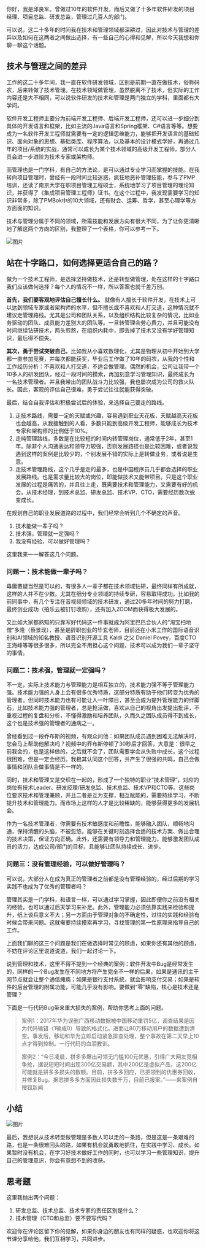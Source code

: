 你好，我是邱良军。曾做过10年的软件开发，而后又做了十多年软件研发的项目经理、项目总监、研发总监，管理过几百人的部门。

可以说，这二十多年的时间我在技术和管理领域都深耕过，因此对技术与管理的差异以及如何在这两者之间做出选择，有一些自己的心得和见解，所以今天我想和你聊一聊这个话题。

## 技术与管理之间的差异

工作的这二十多年间，我一直在软件研发领域，区别是前期一直在做技术，俗称码农，后来转做了技术管理。在技术领域做管理，虽然脱离不了技术，但实际的工作内容还是大不相同，可以说软件研发的技术和管理是两门独立的学科，里面都有大学问。

软件开发工程师主要分为前端开发工程师、后端开发工程师，还可以进一步细分到具体的开发语言和框架，比如主流的Java语言和Spring框架、C#语言等等。想要成为一名软件开发工程师就需要有一定的逻辑思维能力，能够把开发语言的基础知识、面向对象的思想、基础类库、程序算法，以及基本的设计模式学好，再通过几年的项目/系统的实战，通常可以成长为某个技术领域的高级开发工程师，部分人员会进一步进阶为技术专家或架构师。

而管理也是一门学科，有自己的方法论，是可以通过专业学习而掌握的技能。在我转向项目管理时，曾经有一段时间比较迷惑，疯狂地恶补管理技能，参与了PMP培训，还读了南京大学在职项目管理工程硕士，系统地学习了项目管理的理论知识，并获得了《集成项目管理工程师》证书。在这个过程中，我发现需要学习的知识非常多，除了PMBok中的10大领域，还有财会、运筹、哲学，甚至心理学等方方面面的知识。

技术与管理分属于不同的领域，所需技能和发展方向有很大不同，为了让你更清晰地了解这两个方向的区别，我整理了一个表格，你可以参考一下。

![图片](https://static001.geekbang.org/resource/image/25/3e/25b6207781e9ca237422cyy016b0403e.png?wh=1844x1134)

## 站在十字路口，如何选择更适合自己的路？

做为一个技术工程师，是选择坚持做技术，还是转型做管理，处在这样的十字路口我们应该做何选择？每个人的情况不一样，所以答案也就千差万别。

**首先，我们要客观地评估自己擅长什么。** 就像有人擅长于软件开发，在技术上可以达到领域专家或者架构师的水平，但不擅长或不喜欢和人打交道，这种情况就不建议走管理路线。尤其是公司和团队关系，以及组织结构比较复杂的情况，比如业务驱动的团队、成员能力差别大的团队等。一旦转管理会劳心费力，并且可能没有时间继续钻研技术，两头煎熬，在组织内耗中，即丢掉了技术又没有学好管理知识，最后得不偿失。

**其次，勇于尝试突破自己**，比如我从小喜欢数理化，尤其是物理从初中开始到大学都一直参加竞赛，并每次都能获奖，毕业后工作做了10年的码农，从我的个性和工作经历分析：不喜欢和人打交道，不适合做管理。偶然的机会，公司让我带一个10多人的研发团队，经过一段时间的摸索，再加刻意学习管理知识，最终成长为一名技术管理者。并且我带出的团队战斗力比较强，我也屡次成为公司的救火队长。因此，客观的评估自己很难，勇于尝试往往就能获得突破。

最后，结合自我评估和积极尝试后的体验，来选择自己要走的路线。

1. 走技术路线，需要一定的天赋或兴趣，容易遇到职业天花板，天赋越高天花板也会越高，从我接触到的人看，多数只能到高级开发工程师，能够成长为技术专家和架构师的比例低于10%。
2. 走纯管理路线，多数是在比较短的时间内转管理岗位，通常低于2年，甚至1年。除非个人沟通表达和领导力较强，否则发展路径也是比较困难，或者说我遇到这样的案例是比较少的，个别发展不错的实际上是转做业务，或者说是生意。
3. 走技术管理路线，这个几乎是走的最多，也是中国程序员几乎都会选择的职业发展路线。也是需求量比较大的岗位，即能做技术又能带项目。只是这个职业发展的过程是痛苦的，并且往上走，既需要技术和管理能力，又需要有好的机会。从技术经理，到技术总监、研发总监、技术VP、CTO，需要经历数次蜕变成长。

在规划自己的职业发展道路的过程中，我们经常会听到几个不确定的声音。

1. 技术能做一辈子吗？
2. 技术强，管理就一定强吗？
3. 我没有经验，可以做好管理吗？

这里我来一一解答这几个问题。

### **问题一：技术能做一辈子吗？**

毋庸置疑当然是可以的，有很多人一辈子都在技术领域钻研，最终同样有所成就，这样的人并不在少数。尤其在细分专业领域的持续专研，容易取得成功。比如我的前同事中，有几个专注在音视频领域的技术研发，通过20多年时间的努力打磨，最终创业成功（拍乐云被钉钉收购），还有加入ZOOM而获得极大发展的。

又比如大家都熟知的只靠写好代码这一件事就成为阿里巴巴合伙人的“淘宝扫地僧”多隆（蔡景现），甚至是辞职创业的毕玄老师，目前还在小米工作的国际语音识别和AI领域的知名教授、语音识别开源工具 Kaldi 之父 Daniel Povey，百度CTO王海峰等等很多很多，所以完全不用担心这个问题，技术可以成为我们一辈子坚守的事情。

### **问题二：技术强，管理就一定强吗？**

不一定，实际上技术能力与管理能力是相互独立的，技术能力强不等于管理能力强。技术能力强的人身上会有很多优秀特质，这部分特质有助于他们转变为优秀的管理者。但同时技术能力也有可能让人一叶障目，甚至会成为提升管理能力的绊脚石，比如技术能力强的管理者，总是抢活做，喜欢从自己的视角出发提出批评，不重视过程的复盘和分析，不懂得激励和培养团队，久而久之团队成员得不到成长，这个也是技术强的管理者的通病之一。

曾经看到过一段乔布斯的视频，有观众问他：如果团队成员遇到困难无法解决时，您会马上帮助他解决吗？视频中的乔布斯停顿了30秒后才回答，大意是：很早之前我会的，也是这样做的。之后就不会了，团队需要学会从失败中成长，这个过程很困难，但是一定会经历。我极其认同这个回答，并产生了很强的共鸣，自己会做事情和团队会做事情是不一样的。

同时，技术和管理又是交织在一起的，形成了一个独特的职业“技术管理”，对应的岗位有技术Leader、研发经理/研发总监、技术总监、技术VP和CTO等。这些岗位要求技术和管理兼顾，并且二者是互为支撑，相互赋能的，需要持续学习，不断提升技术和管理能力。而市场上这样的人才是比较稀缺的，能够获得更多的发展机会。

作为一名技术管理者，你需要有技术敏感度和前瞻性，能够融入团队，顺畅地沟通，保持清醒的头脑，不被忽悠，能够在关键时刻选择合适的技术方案、做出合理的技术决策，保证方向正确。此外，还需要有领导力和管理能力，能够激发团队成员的活力，达成公司/部门的目标，且能够让团队持续成长、进步。

### **问题三：没有管理经验，可以做好管理吗？**

可以说，大部分人在成为真正的管理者之前都是没有管理经验的，经过后期的学习实践不也成为了优秀的管理者吗？

管理其实是一门学科，和语言一样，可以通过学习掌握，因此即便你之前没有相关的经验，也可以通过后天学习来补足。此外，管理能力必须依靠实践来检验和提升，纸上谈兵意义不大；另一方面由于管理对象的不确定性，过往的实践和经验有时候会带来问题。这就需要持续摸索再学习，寻找管理的第一性原理来指导自己的工作。

上面我们聊的这三个问题是我们在做选择时常见的顾虑，如果你还有其他的顾虑，不妨在评论区里说道说道，我们一起讨论一下。

说到管理和技术，这里不得不提到一个经典的案例：软件开发中Bug是经常发生的，同样的一个Bug发生在不同地方将产生完全不一样的后果，如果是通讯的主干网节点就会让整个通信瘫痪；如果是银行支付系统，就会影响支付交易；如果是软件的后台管理的附属功能，可能几乎没有影响。要做到“零”缺陷，核心是技术还是管理？

下面是一行代码Bug带来重大损失的案例，帮助你思考上面的问题。

> 案例1：2017年华为误删广西移动数据被中国移动重罚5亿，调查结果是因为代码输错（1输成0）导致的格式化。进而让80万移动用户的数据遭到清空。事发后，移动和华为立即启动紧急排查处理，整个事故在第二天早上10点才得到控制。一行代码的血泪教训。
>
> 案例2：“今日凌晨，拼多多爆出可领无门槛100元优惠，引得广大网友竞相争抢，据说短短时间出现300亿交易额，其中200亿是虚拟产品，这200亿可能就是拼多多损失的数额。目前，拼多多回应，已把领到的优惠券回收，并修复Bug。据悉拼多多方面因此损失数千万，目前已报案。”——来案例自搜狐新闻

## 小结

![图片](https://static001.geekbang.org/resource/image/90/3b/9037fa7f3770de2c96a7d889394f3b3b.jpg?wh=1538x1433)

最后，我想说从技术转型做管理是多数人可以走的一条路，但是这是一条艰难的路，也是一条很难回头的路，如果有机会就勇敢地抓住，在实践中学习、成长。如果暂时没有机会，在学习好技术做好工作的同时，也可以学习一些管理知识，提升自己的管理意识，你会有意想不到的收获。

## 思考题

这里我抛出两个问题：

1. 研发总监、技术总监、技术专家的责任区别是什么？
2. 技术管理（CTO和总监）要不要写代码？

欢迎你在评论区留下你的见解，如果你身边的朋友也有同样的疑惑，也欢迎你将这节课分享给他，我们互相学习，共同进步。